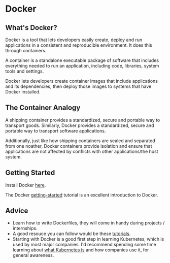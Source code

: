 # Docker

## What's Docker?

Docker is a tool that lets developers easily create, deploy and run applications in a consistent and reproducible environment. It does this through containers.  

A container is a standalone executable package of software that includes everything needed to run an application, including code, libraries, system tools and settings.  

Docker lets developers create container images that include applications and its dependencies, then deploy those images to systems that have Docker installed.

## The Container Analogy

A shipping container provides a standardized, secure and portable way to transport goods. Similarly, Docker provides a standardized, secure and portable way to transport software applications.

Additionally, just like how shipping containers are sealed and separated from one noather, Docker containers provide isolation and ensure that applications are not affected by conflicts with other applications/the host system.

## Getting Started

Install Docker [here](https://www.docker.com/).

The Docker [getting-started](https://docs.docker.com/get-started/02_our_app/) tutorial is an excellent introduction to Docker.  

## Advice

- Learn how to write Dockerfiles, they will come in handy during projects / internships.
- A good resouce you can follow would be these [tutorials](https://www.bogotobogo.com/index.php).
- Starting with Docker is a good first step in learning Kubernetes, which is used by most major companies. I'd recommend spending some time learning about [what Kubernetes is](https://kubernetes.io/docs/concepts/overview/) and how companies use it, for general awareness.

